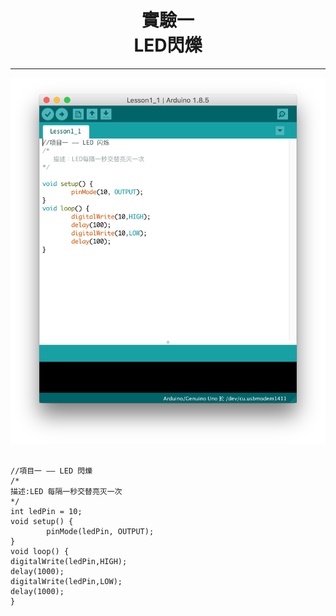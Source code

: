 <center>
<H1> 實驗一</br>
LED閃爍</br>
</h1>
</center>

---

![](https://github.com/cow2166/gitbo/blob/master/re/%E8%9E%A2%E5%B9%95%E5%BF%AB%E7%85%A7%202018-04-29%20%E4%B8%8B%E5%8D%882.36.29.png?raw=true)


```

//項目一 —— LED 閃爍 
/* 
描述:LED 每隔一秒交替亮灭一次 
*/ 
int ledPin = 10;
void setup() {
        pinMode(ledPin, OUTPUT);
}
void loop() {
digitalWrite(ledPin,HIGH); 
delay(1000); 
digitalWrite(ledPin,LOW); 
delay(1000); 
}
```

